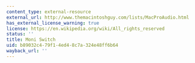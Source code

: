 ```yaml
---
content_type: external-resource
external_url: http://www.themacintoshguy.com/lists/MacProAudio.html
has_external_license_warning: true
license: https://en.wikipedia.org/wiki/All_rights_reserved
status: ''
title: Moni Switch
uid: b89032c4-79f1-4ed4-8c7a-324e48ff6b64
wayback_url: ''
---
```

